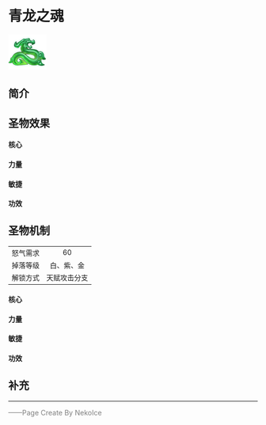 # 青龙之魂
![青龙之魂](../Img/Texture2D_Potion/青龙之魂.png)
## 简介
## 圣物效果
#### **核心**  

#### **力量** 
  
#### **敏捷**
#### **功效**
## 圣物机制
|||
| :----: | :----: |
|怒气需求|60|
|掉落等级|白、紫、金|
|解锁方式|天赋攻击分支|

#### **核心**
#### **力量**

#### **敏捷**
#### **功效**

## 补充

---


<font color=grey>——Page Create By NekoIce</font>
